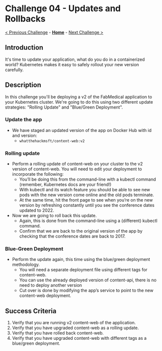# Challenge 04 - Updates and Rollbacks

[< Previous Challenge](./Challenge-03-monitoring.md) - **[Home](../README.md)** - [Next Challenge >](./Challenge-05-ingress.md)

## Introduction

It's time to update your application, what do you do in a containerized world? Kubernetes makes it easy to safely rollout your new version carefully.

## Description

In this challenge you'll be deploying a v2 of the FabMedical application to your Kubernetes cluster. We're going to do this using two different update strategies: "Rolling Update" and "Blue/Green Deployment".

### Update the app
- We have staged an updated version of the app on Docker Hub with id and version:
	- `whatthehackmsft/content-web:v2`


### Rolling update
- Perform a rolling update of content-web on your cluster to the v2 version of content-web.  You will need to edit your deployment to incorporate the following:
  - You’ll be doing this from the command-line with a kubectl command (remember, Kubernetes docs are your friend!)
  - With kubectl and its watch feature you should be able to see new pods with the new version come online and the old pods terminate.
  - At the same time, hit the front page to see when you’re on the new version by refreshing constantly until you see the conference dates updated to 2022. 
- Now we are going to roll back this update.
	- Again, this is done from the command-line using a (different) kubectl command.
	- Confirm that we are back to the original version of the app by checking that the conference dates are back to 2017.
### Blue-Green Deployment
- Perform the update again, this time using the blue/green deployment methodology.
	- You will need a separate deployment file using different tags for content-web.
	- You can use the already deployed version of content-api, there is no need to deploy another version
	- Cut over is done by modifying the app’s service to point to the new content-web deployment.

## Success Criteria

1. Verify that you are running v2 content-web of the application.
1. Verify that you have upgraded content-web as a rolling update.
1. Verify that you have rolled back content-web.
1. Verify that you have upgraded content-web with different tags as a blue/green deployment.
